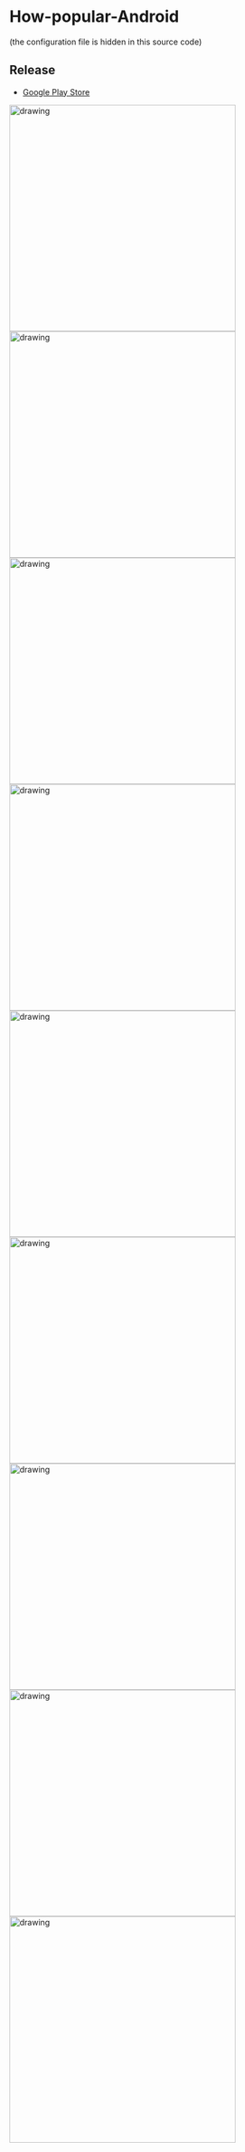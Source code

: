 # How-popular-Android
(the configuration file is hidden in this source code) 

## Release
- [Google Play Store](https://play.google.com/store/apps/details?id=com.lforestor.myapplication.android)

<img src="screenShot/android0.png" alt="drawing" width="400"/> <img src="screenShot/android1.png" alt="drawing" width="400"/>
<img src="screenShot/android2.png" alt="drawing" width="400"/> <img src="screenShot/android3.png" alt="drawing" width="400"/> 
<img src="screenShot/android4.png" alt="drawing" width="400"/> <img src="screenShot/android5.png" alt="drawing" width="400"/> 
<img src="screenShot/android6.png" alt="drawing" width="400"/> <img src="screenShot/android7.png" alt="drawing" width="400"/> 
<img src="screenShot/android8.png" alt="drawing" width="400"/>
